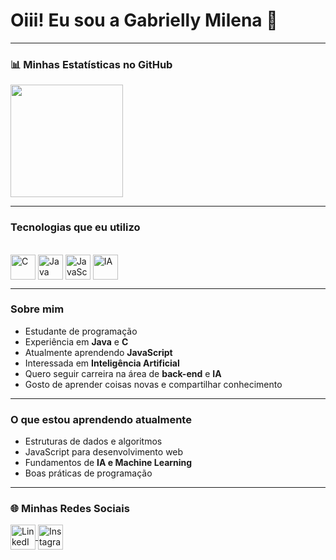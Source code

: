 # Oiii! Eu sou a Gabrielly Milena 👋

---

### 📊 Minhas Estatísticas no GitHub
<div>
  <img height="180em" src="https://github-readme-stats.vercel.app/api/top-langs/?username=GabriellyMilena&layout=compact&langs_count=7&theme=radical"/>
</div>

---

### Tecnologias que eu utilizo
<div style="display: inline_block"><br>
  <img align="center" alt="C" height="40" width="40" src="https://cdn.jsdelivr.net/gh/devicons/devicon/icons/c/c-original.svg">
  <img align="center" alt="Java" height="40" width="40" src="https://cdn.jsdelivr.net/gh/devicons/devicon/icons/java/java-original.svg">
  <img align="center" alt="JavaScript" height="40" width="40" src="https://cdn.jsdelivr.net/gh/devicons/devicon/icons/javascript/javascript-original.svg">
  <img align="center" alt="IA" height="40" width="40" src="https://cdn.jsdelivr.net/gh/devicons/devicon/icons/tensorflow/tensorflow-original.svg">
</div>

---

### Sobre mim
- Estudante de programação
- Experiência em **Java** e **C**
- Atualmente aprendendo **JavaScript**
- Interessada em **Inteligência Artificial**
- Quero seguir carreira na área de **back-end** e **IA**
- Gosto de aprender coisas novas e compartilhar conhecimento

---

### O que estou aprendendo atualmente
- Estruturas de dados e algoritmos
- JavaScript para desenvolvimento web
- Fundamentos de **IA e Machine Learning**
- Boas práticas de programação

---

### 🌐 Minhas Redes Sociais
<div>
  <a href="https://www.linkedin.com/in/gabrielly-milena-2b3a49366/" target="_blank">
    <img align="center" alt="LinkedIn" height="40" width="40" src="https://cdn.jsdelivr.net/gh/devicons/devicon/icons/linkedin/linkedin-original.svg" />
  </a>
  <a href="https://www.instagram.com/gabx.mr/" target="_blank">
    <img align="center" alt="Instagram" height="40" width="40" src="https://cdn.jsdelivr.net/gh/simple-icons/simple-icons/icons/instagram.svg" />
  </a>
</div>


